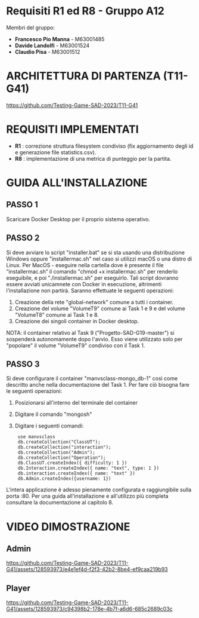 # Requisiti R1 ed R8 - Gruppo A12

Membri del gruppo:
- **Francesco Pio Manna** - M63001485
- **Davide Landolfi** - M63001524
- **Claudio Pisa** - M63001512

# ARCHITETTURA DI PARTENZA (T11-G41)

https://github.com/Testing-Game-SAD-2023/T11-G41

# REQUISITI IMPLEMENTATI

- **R1** : correzione struttura filesystem condiviso (fix aggiornamento degli id e generazione file statistics.csv).
- **R8** : implementazione di una metrica di punteggio per la partita.

# GUIDA ALL'INSTALLAZIONE

## PASSO 1
Scaricare Docker Desktop per il proprio sistema operativo.

## PASSO 2
Si deve avviare lo script "installer.bat" se si sta usando una distribuzione Windows oppure "installermac.sh" nel caso si utilizzi macOS o una distro di Linux.
Per MacOS - eseguire nella cartella dove è presente il file ”installermac.sh” il comando "chmod +x installermac.sh" per renderlo eseguibile, e poi "./installermac.sh" per eseguirlo.
Tali script dovranno essere avviati unicamnete con Docker in esecuzione, altrimenti l'installazione non partirà. Saranno effettuate le seguenti operazioni:
1) Creazione della rete "global-network" comune a tutti i container.
2) Creazione del volume "VolumeT9" comune ai Task 1 e 9 e del volume "VolumeT8" comune ai Task 1 e 8.
3) Creazione dei singoli container in Docker desktop.

NOTA: il container relativo al Task 9 ("Progetto-SAD-G19-master") si sospenderà autonomamente dopo l'avvio. Esso viene utilizzato solo per "popolare" il volume "VolumeT9" condiviso con il Task 1.

## PASSO 3
Si deve configurare il container "manvsclass-mongo_db-1" così come descritto anche nella documentazione del Task 1.
Per fare ciò bisogna fare le seguenti operazioni:
1) Posizionarsi all'interno del terminale del container
2) Digitare il comando "mongosh"
3) Digitare i seguenti comandi:

        use manvsclass
        db.createCollection("ClassUT");
        db.createCollection("interaction");
        db.createCollection("Admin");
        db.createCollection("Operation");
        db.ClassUT.createIndex({ difficulty: 1 })
        db.Interaction.createIndex({ name: "text", type: 1 })
        db.interaction.createIndex({ name: "text" })
        db.Admin.createIndex({username: 1})

L'intera applicazione è adesso pienamente configurata e raggiungibile sulla porta :80. Per una guida all'installazione e all'utilizzo più completa consultare la documentazione al capitolo 8.

# VIDEO DIMOSTRAZIONE
## Admin



https://github.com/Testing-Game-SAD-2023/T11-G41/assets/128593973/e4e1ef4d-f2f3-42b2-8be4-ef9caa219b93



## Player



https://github.com/Testing-Game-SAD-2023/T11-G41/assets/128593973/c94398b2-178e-4b7f-a6d6-685c2689c03c

